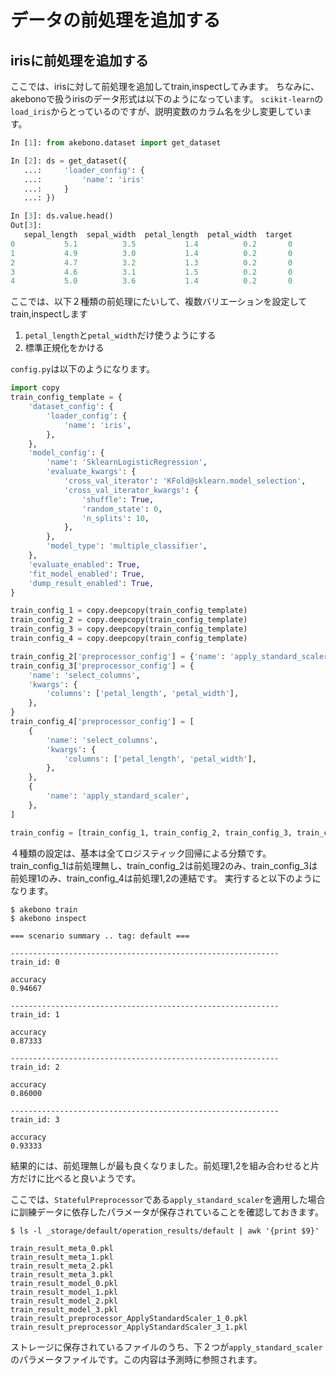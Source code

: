 # データの前処理を追加する

## irisに前処理を追加する

ここでは、irisに対して前処理を追加してtrain,inspectしてみます。
ちなみに、akebonoで扱うirisのデータ形式は以下のようになっています。
`scikit-learn`の`load_iris`からとっているのですが、説明変数のカラム名を少し変更しています。

```python
In [1]: from akebono.dataset import get_dataset

In [2]: ds = get_dataset({
   ...:     'loader_config': {
   ...:         'name': 'iris'
   ...:     }
   ...: })

In [3]: ds.value.head()
Out[3]: 
   sepal_length  sepal_width  petal_length  petal_width  target
0           5.1          3.5           1.4          0.2       0
1           4.9          3.0           1.4          0.2       0
2           4.7          3.2           1.3          0.2       0
3           4.6          3.1           1.5          0.2       0
4           5.0          3.6           1.4          0.2       0
```

ここでは、以下２種類の前処理にたいして、複数バリエーションを設定してtrain,inspectします

1. `petal_length`と`petal_width`だけ使うようにする
2. 標準正規化をかける

`config.py`は以下のようになります。

```python
import copy
train_config_template = { 
    'dataset_config': {
        'loader_config': {
            'name': 'iris',
        },  
    },  
    'model_config': {
        'name': 'SklearnLogisticRegression',
        'evaluate_kwargs': {
            'cross_val_iterator': 'KFold@sklearn.model_selection',
            'cross_val_iterator_kwargs': {
                'shuffle': True,
                'random_state': 0,
                'n_splits': 10, 
            },  
        },  
        'model_type': 'multiple_classifier',
    },
    'evaluate_enabled': True,
    'fit_model_enabled': True,
    'dump_result_enabled': True,
}

train_config_1 = copy.deepcopy(train_config_template)
train_config_2 = copy.deepcopy(train_config_template)
train_config_3 = copy.deepcopy(train_config_template)
train_config_4 = copy.deepcopy(train_config_template)

train_config_2['preprocessor_config'] = {'name': 'apply_standard_scaler'}
train_config_3['preprocessor_config'] = {
    'name': 'select_columns',
    'kwargs': {
        'columns': ['petal_length', 'petal_width'],
    },
}
train_config_4['preprocessor_config'] = [
    {
        'name': 'select_columns',
        'kwargs': {
            'columns': ['petal_length', 'petal_width'],
        },
    },
    {
        'name': 'apply_standard_scaler',
    },
]

train_config = [train_config_1, train_config_2, train_config_3, train_config_4]
```

４種類の設定は、基本は全てロジスティック回帰による分類です。
train_config_1は前処理無し、train_config_2は前処理2のみ、train_config_3は前処理1のみ、train_config_4は前処理1,2の連結です。
実行すると以下のようになります。

```
$ akebono train
$ akebono inspect

=== scenario summary .. tag: default ===

------------------------------------------------------------
train_id: 0

accuracy
0.94667

------------------------------------------------------------
train_id: 1

accuracy
0.87333

------------------------------------------------------------
train_id: 2

accuracy
0.86000

------------------------------------------------------------
train_id: 3

accuracy
0.93333
```

結果的には、前処理無しが最も良くなりました。前処理1,2を組み合わせると片方だけに比べると良いようです。

ここでは、`StatefulPreprocessor`である`apply_standard_scaler`を適用した場合に訓練データに依存したパラメータが保存されていることを確認しておきます。

```
$ ls -l _storage/default/operation_results/default | awk '{print $9}'

train_result_meta_0.pkl
train_result_meta_1.pkl
train_result_meta_2.pkl
train_result_meta_3.pkl
train_result_model_0.pkl
train_result_model_1.pkl
train_result_model_2.pkl
train_result_model_3.pkl
train_result_preprocessor_ApplyStandardScaler_1_0.pkl
train_result_preprocessor_ApplyStandardScaler_3_1.pkl
```

ストレージに保存されているファイルのうち、下２つが`apply_standard_scaler`のパラメータファイルです。この内容は予測時に参照されます。
